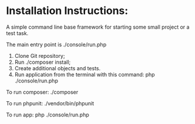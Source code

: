 Installation Instructions:
============================

A simple command line base framework for starting some small project or a test task.

The main entry point is ./console/run.php

1) Clone Git repository;
2) Run ./composer install;
3) Create additional objects and tests.
4) Run application from the terminal with this command:
php ./console/run.php

To run composer: ./composer

To run phpunit: ./vendor/bin/phpunit

To run app: php ./console/run.php

